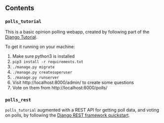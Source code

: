 ## Contents

### `polls_tutorial`

This is a basic opinion polling webapp, created by following part of the
[Django Tutorial](https://docs.djangoproject.com/en/1.10/intro/).

To get it running on your machine:

 1. Make sure python3 is installed
 2. `pip3 install -r requirements.txt`
 3. `./manage.py migrate`
 4. `./manage.py createsuperuser`
 5. `./manage.py runserver`
 6. Visit http://localhost:8000/admin/ to create some questions
 7. Vote on them from http://localhost:8000/polls/

### `polls_rest`

`polls_tutorial` augmented with a REST API for getting poll data, and
voting on polls, by following the [Django REST framework quickstart][qs].

[qs]: http://www.django-rest-framework.org/tutorial/quickstart/
